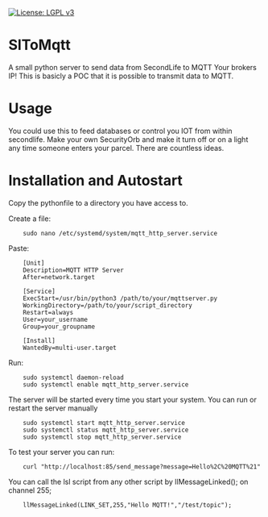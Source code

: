 [![License: LGPL v3](https://img.shields.io/badge/License-LGPL%20v3-blue.svg)](https://github.com/cinderblocks/radegast/blob/master/LICENSE.txt)
# SlToMqtt
A small python server to send data from SecondLife to MQTT
Your brokers IP!
This is basicly a POC that it is possible to transmit data to MQTT.
# Usage

You could use this to feed databases or control you IOT from within secondlife.
Make your own SecurityOrb and make it turn off or on a light any time someone enters your parcel.
There are countless ideas.

# Installation and Autostart

Copy the pythonfile to a directory you have access to.

Create a file:

        sudo nano /etc/systemd/system/mqtt_http_server.service

Paste: 

        [Unit]
        Description=MQTT HTTP Server
        After=network.target
        
        [Service]
        ExecStart=/usr/bin/python3 /path/to/your/mqttserver.py
        WorkingDirectory=/path/to/your/script_directory
        Restart=always
        User=your_username
        Group=your_groupname
        
        [Install]
        WantedBy=multi-user.target

Run:

        sudo systemctl daemon-reload
        sudo systemctl enable mqtt_http_server.service

The server will be started every time you start your system. You can run or restart the server manually

        sudo systemctl start mqtt_http_server.service
        sudo systemctl status mqtt_http_server.service
        sudo systemctl stop mqtt_http_server.service

To test your server you can run:

        curl "http://localhost:85/send_message?message=Hello%2C%20MQTT%21"

You can call the lsl script from any other script by llMessageLinked(); on channel 255;

        llMessageLinked(LINK_SET,255,"Hello MQTT!","/test/topic");
